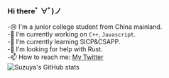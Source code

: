 ### Hi thereﾟ ∀ﾟ)ノ  
-😢 I'm a junior college student from China mainland.  
-🔭 I’m currently working on `C++`, `Javascript`.  
-🌱 I’m currently learning SICP&CSAPP.  
-🤔 I’m looking for help with Rust.  
-📫 How to reach me: [My Twitter](https://twitter.com/Suzuya_cl)  
![Suzuya's GitHub stats](https://github-readme-stats.vercel.app/api?username=suzuya-arch&show_icons=true&theme=vue-dark)
